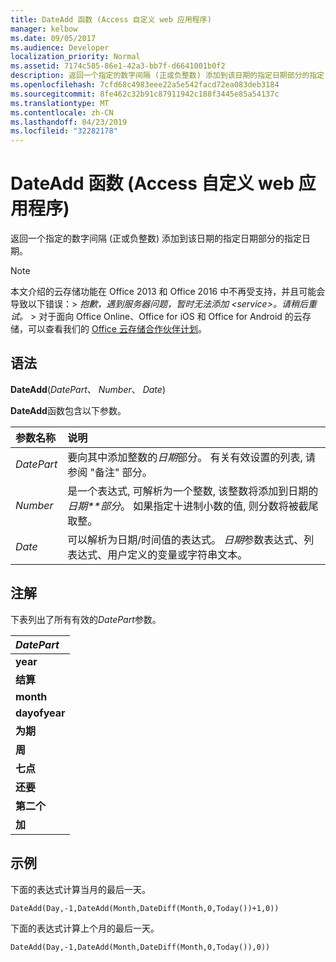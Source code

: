 ```yaml
---
title: DateAdd 函数 (Access 自定义 web 应用程序)
manager: kelbow
ms.date: 09/05/2017
ms.audience: Developer
localization_priority: Normal
ms.assetid: 7174c585-86e1-42a3-bb7f-d6641001b0f2
description: 返回一个指定的数字间隔 (正或负整数) 添加到该日期的指定日期部分的指定日期。
ms.openlocfilehash: 7cfd68c4983eee22a5e542facd72ea083deb3184
ms.sourcegitcommit: 8fe462c32b91c87911942c188f3445e85a54137c
ms.translationtype: MT
ms.contentlocale: zh-CN
ms.lasthandoff: 04/23/2019
ms.locfileid: "32282178"
---
```

# <a name="dateadd-function-access-custom-web-app"></a>DateAdd 函数 (Access 自定义 web 应用程序)

返回一个指定的数字间隔 (正或负整数) 添加到该日期的指定日期部分的指定日期。
  
> [!NOTE]
> 本文介绍的云存储功能在 Office 2013 和 Office 2016 中不再受支持，并且可能会导致以下错误：> *抱歉，遇到服务器问题，暂时无法添加 \<service\>。请稍后重试。* > 对于面向 Office Online、Office for iOS 和 Office for Android 的云存储，可以查看我们的 [Office 云存储合作伙伴计划](https://dev.office.com/programs/officecloudstorage)。 
  
## <a name="syntax"></a>语法

**DateAdd**(*DatePart*、 *Number*、 *Date*) 
  
**DateAdd**函数包含以下参数。 
  
|**参数名称**|**说明**|
|:-----|:-----|
| *DatePart*  <br/> |要向其中添加整数的*日期*部分。 有关有效设置的列表, 请参阅 "备注" 部分。  <br/> |
| *Number*  <br/> |是一个表达式, 可解析为一个整数, 该整数将添加到日期的*日期**部分*。 如果指定十进制小数的值, 则分数将被截尾取整。  <br/> |
| *Date*  <br/> |可以解析为日期/时间值的表达式。 *日期*参数表达式、列表达式、用户定义的变量或字符串文本。  <br/> |
   
## <a name="remarks"></a>注解

下表列出了所有有效的*DatePart*参数。 
  
|***DatePart***|
|:-----|
|**year** <br/> |
|**结算** <br/> |
|**month** <br/> |
|**dayofyear** <br/> |
|**为期** <br/> |
|**周** <br/> |
|**七点** <br/> |
|**还要** <br/> |
|**第二个** <br/> |
|**加** <br/> |
   
## <a name="example"></a>示例

下面的表达式计算当月的最后一天。
  
`DateAdd(Day,-1,DateAdd(Month,DateDiff(Month,0,Today())+1,0))`

下面的表达式计算上个月的最后一天。
  
`DateAdd(Day,-1,DateAdd(Month,DateDiff(Month,0,Today()),0))`


